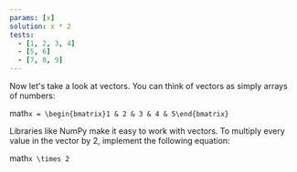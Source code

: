```yaml
---
params: [x]
solution: x * 2
tests:
  - [1, 2, 3, 4]
  - [5, 6]
  - [7, 8, 9]
---
```


Now let's take a look at vectors. You can think of vectors as simply arrays of numbers:

math`x = \begin{bmatrix}1 & 2 & 3 & 4 & 5\end{bmatrix}`

Libraries like NumPy make it easy to work with vectors. To multiply every value in the vector by 2, implement the following equation:

math`x \times 2`
